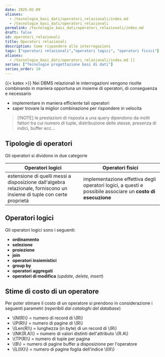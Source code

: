 ```yaml
---
date: 2025-02-09
aliases:
  - /tecnologie_basi_dati/operatori_relazionali/index.md
  - /tecnologie_basi_dati/operatori_relazionali
permalink: /tecnologie_basi_dati/operatori_relazionali/index.md
draft: false
id: operatori_relazionali
title: Operatori relazionali
description: Come rispondere alle interrogazioni
tags: ["operatori relazionali","operatori logici", "operatori fisici"]
aliases:
  - /tecnologie_basi_dati/operatori_relazionali/index.md []
series: ["Tecnologie progettazione basi di dati"]
series_order: 10
---
```


{{< katex >}}
Nei DBMS relazionali le interrogazioni vengono risolte combinando in maniera opportuna un insieme di operatori, di conseguenza e necessario

- implementare in maniera efficiente tali operatori
- saper trovare la miglior combinazione per rispondere in velocita

>[!NOTE] le prestazioni di risposta a una query dipendono da molti fattori tra cui numero di tuple, distribuzione delle stesse, presenza di indici, buffer ecc...

## Tipologie di operatori

Gli operatori si dividono in due categorie

| Operatori logici                                                                                                       | Operatori fisici                                                                                            |
| ---------------------------------------------------------------------------------------------------------------------- | ----------------------------------------------------------------------------------------------------------- |
| estensione di quelli messi a disposizione dall'algebra relazionale, forniscono un insieme di tuple con certe proprietà | implementazione effettiva degli operatori logici, a questi e possibile associare un **costo di esecuzione** |

## Operatori logici

Gli operatori logici sono i seguenti:

- **ordinamento**
- **selezione**
- **proiezione**
- **join**
- **operatori insiemistici**
- **group by**
- **operatori aggregati**
- **operatori di modifica** (*update, delete, insert*)

## Stime di costo di un operatore

Per poter stimare il costo di un operatore si prendono in considerazione i seguenti parametri (*reperibili dai cataloghi del database*)

- \\(N(R)\\) = numero di record di \\(R\\)
- \\(P(R)\\) = numero di pagine di \\(R\\)
- \\(Len(R)\\) = lunghezza (in byte) di un record di \\(R\\)
- \\(NK(R.A)\\) = numero di valori distinti dell'attributo \\(R.A\\)
- \\(TP(R)\\) = numero di tuple per pagina
- \\(B\\) = numero di pagine buffer a disposizione per l'operatore
- \\(L(IX)\\) = numero di pagine foglia dell’indice \\(IX\\)
